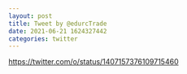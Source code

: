 ```yaml
--- 
layout: post 
title: Tweet by @edurcTrade 
date: 2021-06-21 1624327442 
categories: twitter 
--- 
```

https://twitter.com/o/status/1407157376109715460